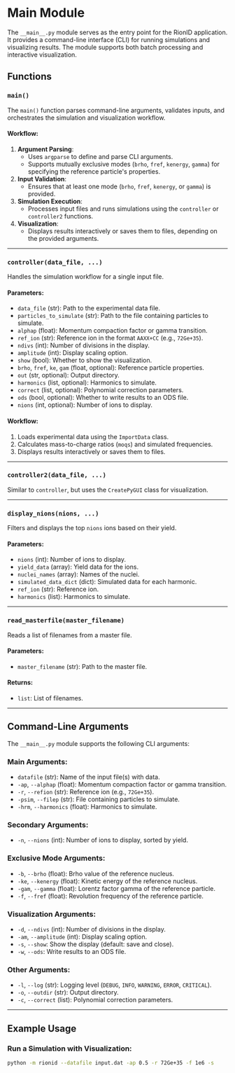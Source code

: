 # Main Module

The `__main__.py` module serves as the entry point for the RionID application. It provides a command-line interface (CLI) for running simulations and visualizing results. The module supports both batch processing and interactive visualization.

## Functions

### `main()`

The `main()` function parses command-line arguments, validates inputs, and orchestrates the simulation and visualization workflow.

#### Workflow:
1. **Argument Parsing**:
   - Uses `argparse` to define and parse CLI arguments.
   - Supports mutually exclusive modes (`brho`, `fref`, `kenergy`, `gamma`) for specifying the reference particle's properties.
2. **Input Validation**:
   - Ensures that at least one mode (`brho`, `fref`, `kenergy`, or `gamma`) is provided.
3. **Simulation Execution**:
   - Processes input files and runs simulations using the `controller` or `controller2` functions.
4. **Visualization**:
   - Displays results interactively or saves them to files, depending on the provided arguments.

---

### `controller(data_file, ...)`

Handles the simulation workflow for a single input file.

#### Parameters:
- `data_file` (str): Path to the experimental data file.
- `particles_to_simulate` (str): Path to the file containing particles to simulate.
- `alphap` (float): Momentum compaction factor or gamma transition.
- `ref_ion` (str): Reference ion in the format `AAXX+CC` (e.g., `72Ge+35`).
- `ndivs` (int): Number of divisions in the display.
- `amplitude` (int): Display scaling option.
- `show` (bool): Whether to show the visualization.
- `brho`, `fref`, `ke`, `gam` (float, optional): Reference particle properties.
- `out` (str, optional): Output directory.
- `harmonics` (list, optional): Harmonics to simulate.
- `correct` (list, optional): Polynomial correction parameters.
- `ods` (bool, optional): Whether to write results to an ODS file.
- `nions` (int, optional): Number of ions to display.

#### Workflow:
1. Loads experimental data using the `ImportData` class.
2. Calculates mass-to-charge ratios (`moqs`) and simulated frequencies.
3. Displays results interactively or saves them to files.

---

### `controller2(data_file, ...)`

Similar to `controller`, but uses the `CreatePyGUI` class for visualization.

---

### `display_nions(nions, ...)`

Filters and displays the top `nions` ions based on their yield.

#### Parameters:
- `nions` (int): Number of ions to display.
- `yield_data` (array): Yield data for the ions.
- `nuclei_names` (array): Names of the nuclei.
- `simulated_data_dict` (dict): Simulated data for each harmonic.
- `ref_ion` (str): Reference ion.
- `harmonics` (list): Harmonics to simulate.

---

### `read_masterfile(master_filename)`

Reads a list of filenames from a master file.

#### Parameters:
- `master_filename` (str): Path to the master file.

#### Returns:
- `list`: List of filenames.

---

## Command-Line Arguments

The `__main__.py` module supports the following CLI arguments:

### Main Arguments:
- `datafile` (str): Name of the input file(s) with data.
- `-ap`, `--alphap` (float): Momentum compaction factor or gamma transition.
- `-r`, `--refion` (str): Reference ion (e.g., `72Ge+35`).
- `-psim`, `--filep` (str): File containing particles to simulate.
- `-hrm`, `--harmonics` (float): Harmonics to simulate.

### Secondary Arguments:
- `-n`, `--nions` (int): Number of ions to display, sorted by yield.

### Exclusive Mode Arguments:
- `-b`, `--brho` (float): Brho value of the reference nucleus.
- `-ke`, `--kenergy` (float): Kinetic energy of the reference nucleus.
- `-gam`, `--gamma` (float): Lorentz factor gamma of the reference particle.
- `-f`, `--fref` (float): Revolution frequency of the reference particle.

### Visualization Arguments:
- `-d`, `--ndivs` (int): Number of divisions in the display.
- `-am`, `--amplitude` (int): Display scaling option.
- `-s`, `--show`: Show the display (default: save and close).
- `-w`, `--ods`: Write results to an ODS file.

### Other Arguments:
- `-l`, `--log` (str): Logging level (`DEBUG`, `INFO`, `WARNING`, `ERROR`, `CRITICAL`).
- `-o`, `--outdir` (str): Output directory.
- `-c`, `--correct` (list): Polynomial correction parameters.

---

## Example Usage

### Run a Simulation with Visualization:
```bash
python -m rionid --datafile input.dat -ap 0.5 -r 72Ge+35 -f 1e6 -s
```